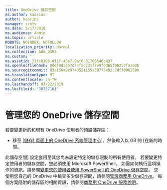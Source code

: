 ```yaml
---
title: OneDrive 儲存空間
ms.author: kaarins
author: kaarins
manager: scotv
ms.date: 5/17/2018
ms.audience: Admin
ms.topic: article
ROBOTS: NOINDEX, NOFOLLOW
localization_priority: Normal
ms.collection: Adm_O365
ms.custom: ''
ms.assetid: 71fc8106-d11f-46e7-9af0-81708546c437
ms.openlocfilehash: 8d6f8da557d74f5c731f7e9f0d65f06257faa03b
ms.sourcegitcommit: 03a156a9c9740521155a30775492c7dff0982588
ms.translationtype: MT
ms.contentlocale: zh-TW
ms.lasthandoff: 03/22/2019
ms.locfileid: "30757161"
---
```

# <a name="manage-your-onedrive-storage"></a>管理您的 OneDrive 儲存空間

若要變更新的和現有 OneDrive 使用者的預設儲存區：
  
- 移至 [[儲存] 頁面上的 OneDrive 系統管理中心](https://admin.onedrive.com/?v=StorageSettings)]，然後輸入以 GB 的 [在新的時間。
    
此儲存空間] 設定套用至其您尚未設定特定的儲存限制的所有使用者。 若要變更特定使用者的儲存空間，您必須使用 Microsoft PowerShell。 如需如何執行這項操作的資訊，請參閱[變更您的使用者使用 PowerShell 的 OneDrive 儲存空間](https://go.microsoft.com/fwlink/?linkid=866402)。 您使用您自己的 OneDrive 中檢查多少儲存空間，請參閱[管理商務用 OneDrive](https://go.microsoft.com/fwlink/?linkid=866429)。 每個方案隨附的儲存區的相關資訊，請參閱[商務用 OneDrive 服務說明](https://go.microsoft.com/fwlink/p/?LinkID=826071)。
  

